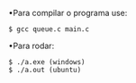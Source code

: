•Para compilar o programa use:

    $ gcc queue.c main.c

•Para rodar:

    $ ./a.exe (windows)
    $ ./a.out (ubuntu)
